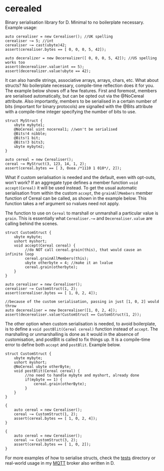 cerealed
=============

Binary serialisation library for D. Minimal to no boilerplate necessary. Example usage:

    auto cerealiser = new Cerealiser(); //UK spelling
    cerealiser ~= 5; //int
    cerealiser ~= cast(ubyte)42;
    assert(cerealiser.bytes == [ 0, 0, 0, 5, 42]);

    auto deceralizer = new Decerealizer([ 0, 0, 0, 5, 42]); //US spelling works too
    assert(decerealizer.value!int == 5);
    assert(decerealizer.value!ubyte == 42);

It can also handle strings, associative arrays, arrays, chars, etc.
What about structs? No boilerplate necessary, compile-time reflection does it for you.
The example below shows off a few features. First and foremost, members are serialised
automatically, but can be opted out via the @NoCereal attribute. Also importantly,
members to be serialised in a certain number of bits (important for binary protocols)
are signalled with the @Bits attribute with a compile-time integer specifying the
number of bits to use.

    struct MyStruct {
        ubyte mybyte1;
        @NoCereal uint nocereal1; //won't be serialised
        @Bits!4 nibble;
        @Bits!1 bit;
        @Bits!3 bits3;
        ubyte mybyte2;
    }

    auto cereal = new Cerealiser();
    cereal ~= MyStruct(3, 123, 14, 1, 2);
    assert(cereal.bytes == [ 3, 0xea /*1110 1 010*/, 2]);

What if custom serialisation is needed and the default, even with opt-outs, won't work?
If an aggregate type defines a member function `void accept(Cereal)` it will be used
instead. To get the usual automatic serialisation from within the custom `accept`,
the `grainAllMembers` member function of Cereal can be called, as shown in the
example below. This function takes a ref argument so rvalues need not apply.

The function to use on `Cereal` to marshall or unmarshall a particular value is `grain`.
This is essentially what `Cerealiser.~=` and `Decerealiser.value` are calling behind
the scenes.

    struct CustomStruct {
        ubyte mybyte;
        ushort myshort;
        void accept(Cereal cereal) {
             //do NOT call cereal.grain(this), that would cause an infinite loop
             cereal.grainAllMembers(this);
             ubyte otherbyte = 4; //make it an lvalue
             cereal.grain(otherbyte);
        }
    }

    auto cerealiser = new Cerealiser();
    cerealiser ~= CustomStruct(1, 2);
    assert(cerealiser.bytes == [ 1, 0, 2, 4]);

    //because of the custom serialisation, passing in just [1, 0, 2] would throw
    auto decerealiser = new Decerealiser([1, 0, 2, 4]);
    assert(decerealiser.value!CustomStruct == CustomStruct(1, 2));


The other option when custom serialisation is needed, to avoid boilerplate, is to
define a `void postBlit(Cereal cereal)` function instead of `accept`. The
marshalling or unmarshalling is done as it would in the absence of customisation,
and postBlit is called to fix things up. It is a compile-time error to
define both `accept` and `postBlit`. Example below.

    struct CustomStruct {
        ubyte mybyte;
        ushort myshort;
        @NoCereal ubyte otherByte;
        void postBlit(Cereal cereal) {
             //no need to handle mybyte and myshort, already done
             if(mybyte == 1) {
                 cereal.grain(otherByte);
             }
        }
    }

    {
        auto cereal = new Cerealiser();
        cereal ~= CustomStruct(1, 2);
        assert(cereal.bytes == [ 1, 0, 2, 4]);
    }

    {
        auto cereal = new Cerealiser();
        cereal ~= CustomStruct(3, 2);
        assert(cereal.bytes == [ 1, 0, 2]);
    }

For more examples of how to serialise structs, check the [tests](tests) directory
or real-world usage in my [MQTT](https://github.com/atilaneves/mqtt) broker
also written in D.
